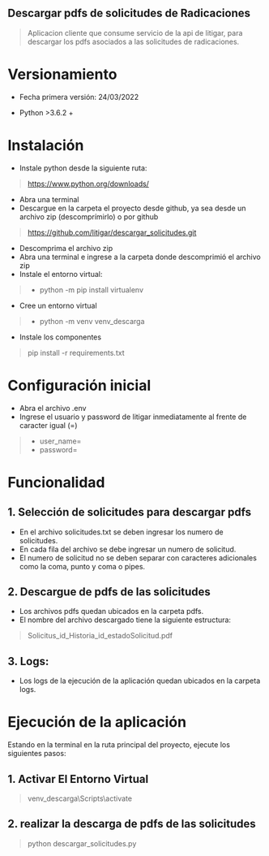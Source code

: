 ## Descargar pdfs de solicitudes de Radicaciones
> Aplicacion cliente que consume servicio de la api de litigar, para descargar los pdfs asociados a las solicitudes de radicaciones.
# Versionamiento
- Fecha primera versión: 24/03/2022
* Python >3.6.2 +
# Instalación
- Instale python desde la siguiente ruta:
> https://www.python.org/downloads/
- Abra una terminal
- Descargue en la carpeta el proyecto desde github, ya sea desde un archivo zip (descomprímirlo) o por github
> https://github.com/litigar/descargar_solicitudes.git
- Descomprima el archivo zip 
- Abra una terminal e ingrese a la carpeta donde descomprimió el archivo zip
- Instale el entorno virtual:
> - python -m pip install virtualenv
- Cree un entorno virtual
> - python -m venv venv_descarga
- Instale los componentes
> pip install -r requirements.txt
# Configuración inicial
- Abra el archivo .env
- Ingrese el usuario y password de litigar inmediatamente al frente de caracter igual (=)
> - user_name=
> - password=
# Funcionalidad
## 1. Selección de solicitudes para descargar pdfs
- En el archivo solicitudes.txt se deben ingresar los numero de solicitudes.
- En cada fila del archivo se debe ingresar un numero de solicitud.
- El numero de solicitud no se deben separar con caracteres adicionales como la coma, punto y coma o pipes.
## 2. Descargue de pdfs de las solicitudes
- Los archivos pdfs quedan ubicados en la carpeta pdfs.
- El nombre del archivo descargado tiene la siguiente estructura:
> Solicitus_id_Historia_id_estadoSolicitud.pdf
## 3. Logs:
- Los logs de la ejecución de la aplicación quedan ubicados en la carpeta logs.
# Ejecución de la aplicación
Estando en la terminal en la ruta principal del proyecto, ejecute los siguientes pasos:
## 1. Activar El Entorno Virtual
> venv_descarga\Scripts\activate
## 2. realizar la descarga de pdfs de las solicitudes
> python descargar_solicitudes.py

